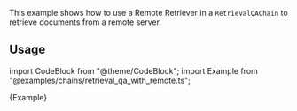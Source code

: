 

This example shows how to use a Remote Retriever in a `RetrievalQAChain` to retrieve documents from a remote server.

## Usage

import CodeBlock from "@theme/CodeBlock";
import Example from "@examples/chains/retrieval_qa_with_remote.ts";

<CodeBlock language="typescript">{Example}</CodeBlock>
